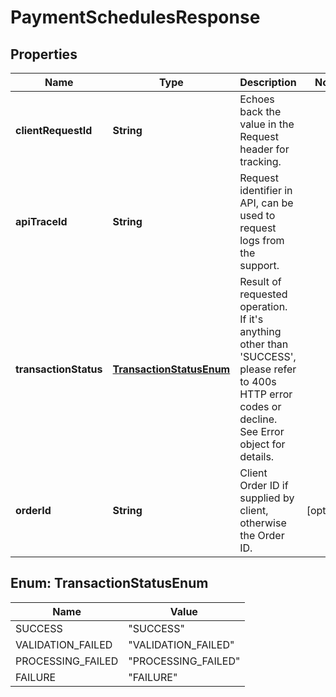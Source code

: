 
# PaymentSchedulesResponse

## Properties
Name | Type | Description | Notes
------------ | ------------- | ------------- | -------------
**clientRequestId** | **String** | Echoes back the value in the Request header for tracking. | 
**apiTraceId** | **String** | Request identifier in API, can be used to request logs from the support. | 
**transactionStatus** | [**TransactionStatusEnum**](#TransactionStatusEnum) | Result of requested operation. If it&#39;s anything other than &#39;SUCCESS&#39;, please refer to 400s HTTP error codes or decline. See Error object for details. | 
**orderId** | **String** | Client Order ID if supplied by client, otherwise the Order ID. |  [optional]


<a name="TransactionStatusEnum"></a>
## Enum: TransactionStatusEnum
Name | Value
---- | -----
SUCCESS | &quot;SUCCESS&quot;
VALIDATION_FAILED | &quot;VALIDATION_FAILED&quot;
PROCESSING_FAILED | &quot;PROCESSING_FAILED&quot;
FAILURE | &quot;FAILURE&quot;



